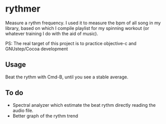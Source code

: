 rythmer
=======
Measure a rythm frequency. I used it to measure the bpm of all song
in my library, based on which I compile playlist for my spinning
workout (or whatever training I do with the aid of music).

PS: The real target of this project is to practice objective-c and
    GNUstep/Cocoa development

Usage
-----
Beat the rythm with Cmd-B, until you see a stable average.

To do
-----
- Spectral analyzer which estimate the beat rythm directly reading
  the audio file.
- Better graph of the rythm trend
